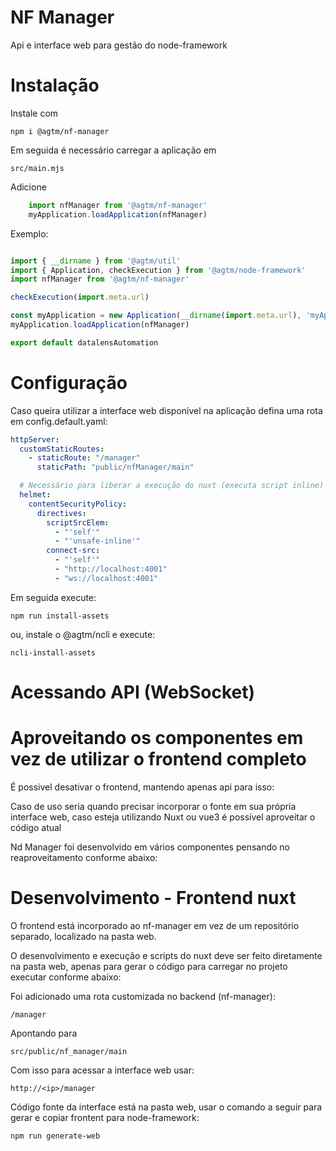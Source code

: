 # NF Manager

Api e interface web para gestão do node-framework

# Instalação

Instale com

    npm i @agtm/nf-manager

Em seguida é necessário carregar a aplicação em 

    src/main.mjs

Adicione

```javascript
    import nfManager from '@agtm/nf-manager'
    myApplication.loadApplication(nfManager)
```
    
Exemplo:
```javascript

import { __dirname } from '@agtm/util'
import { Application, checkExecution } from '@agtm/node-framework'
import nfManager from '@agtm/nf-manager'

checkExecution(import.meta.url)

const myApplication = new Application(__dirname(import.meta.url), 'myApplication')
myApplication.loadApplication(nfManager)

export default datalensAutomation

```
# Configuração

Caso queira utilizar a interface web disponível na aplicação defina uma rota em config.default.yaml:

```yaml
httpServer:
  customStaticRoutes:
    - staticRoute: "/manager"
      staticPath: "public/nfManager/main"

  # Necessário para liberar a execução do nuxt (executa script inline) Adaptar de acordo com o projeto
  helmet:
    contentSecurityPolicy:
      directives:
        scriptSrcElem:
          - "'self'"
          - "'unsafe-inline'"
        connect-src:
          - "'self'"
          - "http://localhost:4001"
          - "ws://localhost:4001"
```

Em seguida execute:

```shell
npm run install-assets
```
ou, instale o @agtm/ncli e execute:
```shell
ncli-install-assets
```



# Acessando API (WebSocket)


# Aproveitando os componentes em vez de utilizar o frontend completo

É possivel desativar o frontend, mantendo apenas api para isso:

<TODO>

Caso de uso seria quando precisar incorporar o fonte em sua própria interface web, caso esteja utilizando Nuxt ou vue3 é
possível aproveitar o código atual

Nd Manager foi desenvolvido em vários componentes pensando no reaproveitamento conforme abaixo:

<TODO>

# Desenvolvimento - Frontend nuxt

O frontend está incorporado ao nf-manager em vez de um repositório separado, localizado na pasta web.

O desenvolvimento e execução e scripts do nuxt deve ser feito diretamente na pasta web, apenas para gerar o código para
carregar no projeto executar conforme abaixo:

Foi adicionado uma rota customizada no backend (nf-manager):

    /manager

Apontando para

    src/public/nf_manager/main

Com isso para acessar a interface web usar:

    http://<ip>/manager

Código fonte da interface está na pasta web, usar o comando a seguir para gerar e copiar frontent para node-framework:

    npm run generate-web


